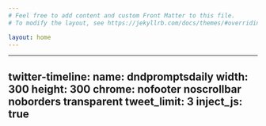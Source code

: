 ```yaml
---
# Feel free to add content and custom Front Matter to this file.
# To modify the layout, see https://jekyllrb.com/docs/themes/#overriding-theme-defaults

layout: home
---
```


---
twitter-timeline:
  name: dndpromptsdaily
  width: 300
  height: 300
  chrome: nofooter noscrollbar noborders transparent
  tweet_limit: 3
  inject_js: true
---
